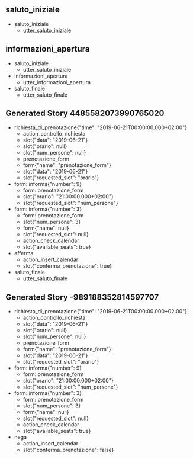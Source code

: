 ## saluto_iniziale
* saluto_iniziale
  - utter_saluto_iniziale

## informazioni_apertura
* saluto_iniziale
    - utter_saluto_iniziale
* informazioni_apertura
    - utter_informazioni_apertura
* saluto_finale
    - utter_saluto_finale


## Generated Story 4485582073990765020
* richiesta_di_prenotazione{"time": "2019-06-21T00:00:00.000+02:00"}
    - action_controllo_richiesta
    - slot{"data": "2019-06-21"}
    - slot{"orario": null}
    - slot{"num_persone": null}
    - prenotazione_form
    - form{"name": "prenotazione_form"}
    - slot{"data": "2019-06-21"}
    - slot{"requested_slot": "orario"}
* form: informa{"number": 9}
    - form: prenotazione_form
    - slot{"orario": "21:00:00.000+02:00"}
    - slot{"requested_slot": "num_persone"}
* form: informa{"number": 3}
    - form: prenotazione_form
    - slot{"num_persone": 3}
    - form{"name": null}
    - slot{"requested_slot": null}
    - action_check_calendar
    - slot{"available_seats": true}
* afferma
    - action_insert_calendar
    - slot{"conferma_prenotazione": true}
* saluto_finale
    - utter_saluto_finale

## Generated Story -989188352814597707
* richiesta_di_prenotazione{"time": "2019-06-21T00:00:00.000+02:00"}
    - action_controllo_richiesta
    - slot{"data": "2019-06-21"}
    - slot{"orario": null}
    - slot{"num_persone": null}
    - prenotazione_form
    - form{"name": "prenotazione_form"}
    - slot{"data": "2019-06-21"}
    - slot{"requested_slot": "orario"}
* form: informa{"number": 9}
    - form: prenotazione_form
    - slot{"orario": "21:00:00.000+02:00"}
    - slot{"requested_slot": "num_persone"}
* form: informa{"number": 3}
    - form: prenotazione_form
    - slot{"num_persone": 3}
    - form{"name": null}
    - slot{"requested_slot": null}
    - action_check_calendar
    - slot{"available_seats": true}
* nega
    - action_insert_calendar
    - slot{"conferma_prenotazione": false}
